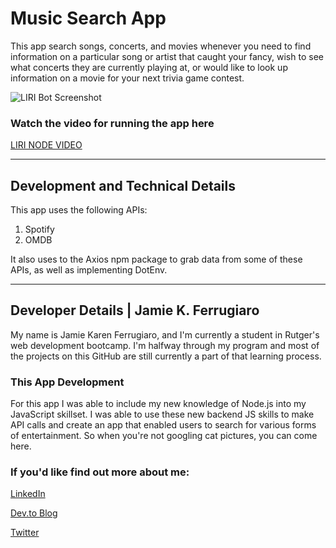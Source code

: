 # Music Search App

This app search songs, concerts, and movies whenever you need to find information on a particular song or artist that caught your fancy, wish to see what concerts they are currently playing at, or would like to look up information on a movie for your next trivia game contest.

![LIRI Bot Screenshot](https://lh3.googleusercontent.com/hZjjF_5mEbcPs5zju1guq-XpIOYkeYJrXGisYqxikDoIHF5Y6WMvvRchgj5MrK1ZhCBfRr10_lbJNKQCVPUwJ29Gb6Q2knB0BdlrouthXT95XsYk9HoNKxifIQUPW9nYABMRh7oNOuhPqkBEgN5Pd-VFLw-NTuqibo1a0-gmTZOIHBVCiUPKrIGlVSiSNx6Gmxyrh0ovmwfIujXncf_HpanA7j2yXPYaKgUjvFVY1W5Iqn8fOGc81XEnyMMnfEe7AmZb9hNYMmISSuJc_Au7PJC53957G7yY4Ein1oycw55_brEPvjphfAKsRNiTHeyluM3TYU_rThpn2ClfPNBJgS9Um1W65V85EXnIKmdCtgutP4DrUpjtgyYJn0bsgCvuByp9C7kqKYf524lf6-cQGAAVxt9Pkdcx_rq94UbD813SdX44G7eOqO3lWClfYSzigTFRr8YAQXJoKxP6C5f2ZjCHdWMhui9MMFkp8481yN8snKdWjLfAS92nzSCs9kMU3hRUdnqDIbE5wDT8cdOMVp5WZhv3QM5IufepAT6vVHEbWxJGmdi79qkYqI9pVHb9pHUVatumoqOsqNfeVn9MYE4mN8bvUAAdoUDtuPlnsRgOY0VseHC4t8peQsQXTnPNhVHjCLdQMiEMb3iQbldDZpxuQMWKS12E=w346-h207-no)

### Watch the video for running the app here
[LIRI NODE VIDEO](https://youtu.be/YIxgIkNuaOA)


<hr>

## Development and Technical Details

This app uses the following APIs:

1. Spotify
3. OMDB

It also uses to the Axios npm package to grab data from some of these APIs, as well as implementing DotEnv.

<hr>

## Developer Details | Jamie K. Ferrugiaro

My name is Jamie Karen Ferrugiaro, and I'm currently a student in Rutger's web development bootcamp. I'm halfway through my program and most of the projects on this GitHub are still currently a part of that learning process.

### This App Development
For this app I was able to include my new knowledge of Node.js into my JavaScript skillset. I was able to use these new backend JS skills to make API calls and create an app that enabled users to search for various forms of entertainment. So when you're not googling cat pictures, you can come here.

### If you'd like find out more about me:

[LinkedIn](https://www.linked.in/in/jamiekaren)

[Dev.to Blog](https://dev.to/jamiekaren)

[Twitter](https://www.twitter.com/missjamiekaren)

